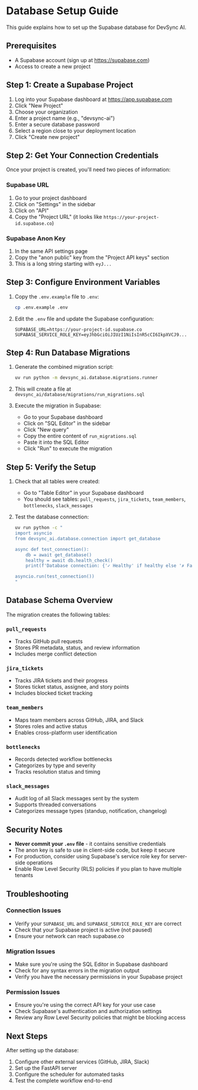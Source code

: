 # Database Setup Guide

This guide explains how to set up the Supabase database for DevSync AI.

## Prerequisites

- A Supabase account (sign up at https://supabase.com)
- Access to create a new project

## Step 1: Create a Supabase Project

1. Log into your Supabase dashboard at https://app.supabase.com
2. Click "New Project"
3. Choose your organization
4. Enter a project name (e.g., "devsync-ai")
5. Enter a secure database password
6. Select a region close to your deployment location
7. Click "Create new project"

## Step 2: Get Your Connection Credentials

Once your project is created, you'll need two pieces of information:

### Supabase URL
1. Go to your project dashboard
2. Click on "Settings" in the sidebar
3. Click on "API"
4. Copy the "Project URL" (it looks like `https://your-project-id.supabase.co`)

### Supabase Anon Key
1. In the same API settings page
2. Copy the "anon public" key from the "Project API keys" section
3. This is a long string starting with `eyJ...`

## Step 3: Configure Environment Variables

1. Copy the `.env.example` file to `.env`:
   ```bash
   cp .env.example .env
   ```

2. Edit the `.env` file and update the Supabase configuration:
   ```env
   SUPABASE_URL=https://your-project-id.supabase.co
   SUPABASE_SERVICE_ROLE_KEY=eyJhbGciOiJIUzI1NiIsInR5cCI6IkpXVCJ9...
   ```

## Step 4: Run Database Migrations

1. Generate the combined migration script:
   ```bash
   uv run python -m devsync_ai.database.migrations.runner
   ```

2. This will create a file at `devsync_ai/database/migrations/run_migrations.sql`

3. Execute the migration in Supabase:
   - Go to your Supabase dashboard
   - Click on "SQL Editor" in the sidebar
   - Click "New query"
   - Copy the entire content of `run_migrations.sql`
   - Paste it into the SQL Editor
   - Click "Run" to execute the migration

## Step 5: Verify the Setup

1. Check that all tables were created:
   - Go to "Table Editor" in your Supabase dashboard
   - You should see tables: `pull_requests`, `jira_tickets`, `team_members`, `bottlenecks`, `slack_messages`

2. Test the database connection:
   ```bash
   uv run python -c "
   import asyncio
   from devsync_ai.database.connection import get_database
   
   async def test_connection():
       db = await get_database()
       healthy = await db.health_check()
       print(f'Database connection: {'✓ Healthy' if healthy else '✗ Failed'}')
   
   asyncio.run(test_connection())
   "
   ```

## Database Schema Overview

The migration creates the following tables:

### `pull_requests`
- Tracks GitHub pull requests
- Stores PR metadata, status, and review information
- Includes merge conflict detection

### `jira_tickets`
- Tracks JIRA tickets and their progress
- Stores ticket status, assignee, and story points
- Includes blocked ticket tracking

### `team_members`
- Maps team members across GitHub, JIRA, and Slack
- Stores roles and active status
- Enables cross-platform user identification

### `bottlenecks`
- Records detected workflow bottlenecks
- Categorizes by type and severity
- Tracks resolution status and timing

### `slack_messages`
- Audit log of all Slack messages sent by the system
- Supports threaded conversations
- Categorizes message types (standup, notification, changelog)

## Security Notes

- **Never commit your `.env` file** - it contains sensitive credentials
- The anon key is safe to use in client-side code, but keep it secure
- For production, consider using Supabase's service role key for server-side operations
- Enable Row Level Security (RLS) policies if you plan to have multiple tenants

## Troubleshooting

### Connection Issues
- Verify your `SUPABASE_URL` and `SUPABASE_SERVICE_ROLE_KEY` are correct
- Check that your Supabase project is active (not paused)
- Ensure your network can reach supabase.co

### Migration Issues
- Make sure you're using the SQL Editor in Supabase dashboard
- Check for any syntax errors in the migration output
- Verify you have the necessary permissions in your Supabase project

### Permission Issues
- Ensure you're using the correct API key for your use case
- Check Supabase's authentication and authorization settings
- Review any Row Level Security policies that might be blocking access

## Next Steps

After setting up the database:
1. Configure other external services (GitHub, JIRA, Slack)
2. Set up the FastAPI server
3. Configure the scheduler for automated tasks
4. Test the complete workflow end-to-end